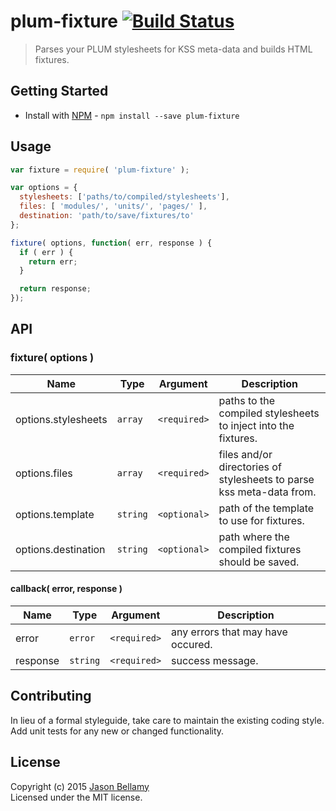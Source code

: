 # plum-fixture [![Build Status](https://travis-ci.org/plum-css/plum-fixture.png?branch=master)](https://travis-ci.org/plum-css/plum-fixture)

> Parses your PLUM stylesheets for KSS meta-data and builds HTML fixtures.


## Getting Started

- Install with [NPM](https://www.npmjs.org/) - `npm install --save plum-fixture`


## Usage

```javascript
var fixture = require( 'plum-fixture' );

var options = {
  stylesheets: ['paths/to/compiled/stylesheets'],
  files: [ 'modules/', 'units/', 'pages/' ],
  destination: 'path/to/save/fixtures/to'
};

fixture( options, function( err, response ) {
  if ( err ) {
    return err;
  }

  return response;
});
```


## API

### fixture( options )

Name                | Type     | Argument     | Description
--------------------|----------|--------------|------------
options.stylesheets | `array`  | `<required>` | paths to the compiled stylesheets to inject into the fixtures.
options.files       | `array`  | `<required>` | files and/or directories of stylesheets to parse kss meta-data from.
options.template    | `string` | `<optional>` | path of the template to use for fixtures.
options.destination | `string` | `<optional>` | path where the compiled fixtures should be saved.

#### callback( error, response )

Name     | Type       | Argument     | Description
---------|------------|--------------|------------
error    | `error`    | `<required>` | any errors that may have occured.
response | `string`   | `<required>` | success message.


## Contributing
In lieu of a formal styleguide, take care to maintain the existing coding style. Add unit tests for any new or changed functionality.


## License
Copyright (c) 2015 [Jason Bellamy ](http://jasonbellamy.com)  
Licensed under the MIT license.
